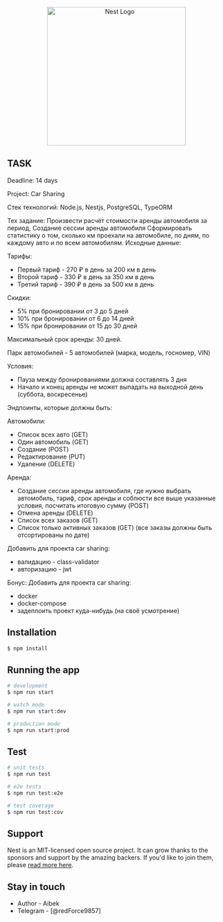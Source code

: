 <p align="center">
  <a href="http://nestjs.com/" target="blank"><img src="https://nestjs.com/img/logo_text.svg" width="320" alt="Nest Logo" /></a>
</p>

[circleci-image]: https://img.shields.io/circleci/build/github/nestjs/nest/master?token=abc123def456
[circleci-url]: https://circleci.com/gh/nestjs/nest

## TASK
Deadline: 14 days

Project: Car Sharing

Стек технологий: Node.js, Nestjs, PostgreSQL, TypeORM

Тех задание:
Произвести расчёт стоимости аренды автомобиля за период,
Создание сессии аренды автомобиля
Сформировать статистику о том, сколько км проехали на автомобиле, по дням, по каждому авто и по всем автомобилям.
Исходные данные:

Тарифы:
- Первый тариф - 270 ₽ в день за 200 км в день
- Второй тариф - 330 ₽ в день за 350 км в день
- Третий тариф - 390 ₽ в день за 500 км в день

Скидки:
- 5% при бронировании от 3 до 5 дней
- 10% при бронировании от 6 до 14 дней
- 15% при бронировании от 15 до 30 дней

Максимальный срок аренды: 30 дней.

Парк автомобилей - 5 автомобилей (марка, модель, госномер, VIN)

Условия:
- Пауза между бронированиями должна составлять 3 дня
- Начало и конец аренды не может выпадать на выходной день (суббота, воскресенье)

Эндпоинты, которые должны быть:

Автомобили:
- Список всех авто (GET)
- Один автомобиль (GET)
- Создание (POST)
- Редактирование  (PUT)
- Удаление (DELETE)

Аренда:
- Создание сессии аренды автомобиля, где нужно выбрать автомобиль, тариф, срок аренды и соблюсти все выше указанные условия, посчитать итоговую сумму (POST)
- Отмена аренды (DELETE)
- Список всех заказов (GET)
- Список только активных заказов (GET) (все заказы должны быть отсортированы по дате)

Добавить для проекта car sharing:
- валидацию - class-validator
- авторизацию - jwt

Бонус:
Добавить для проекта car sharing:
- docker
- docker-compose
- задеплоить проект куда-нибудь (на своё усмотрение)

## Installation

```bash
$ npm install
```

## Running the app

```bash
# development
$ npm run start

# watch mode
$ npm run start:dev

# production mode
$ npm run start:prod
```

## Test

```bash
# unit tests
$ npm run test

# e2e tests
$ npm run test:e2e

# test coverage
$ npm run test:cov
```

## Support

Nest is an MIT-licensed open source project. It can grow thanks to the sponsors and support by the amazing backers. If you'd like to join them, please [read more here](https://docs.nestjs.com/support).

## Stay in touch

- Author - Aibek
- Telegram - [@redForce9857]


